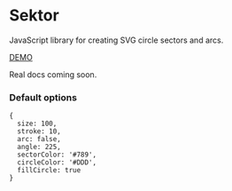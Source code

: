 # Sektor

JavaScript library for creating SVG circle sectors and arcs.

[DEMO](http://stanko.github.io/sektor)

Real docs coming soon.

### Default options
```
{
  size: 100,
  stroke: 10,
  arc: false,
  angle: 225,
  sectorColor: '#789',
  circleColor: '#DDD',
  fillCircle: true
}
```
